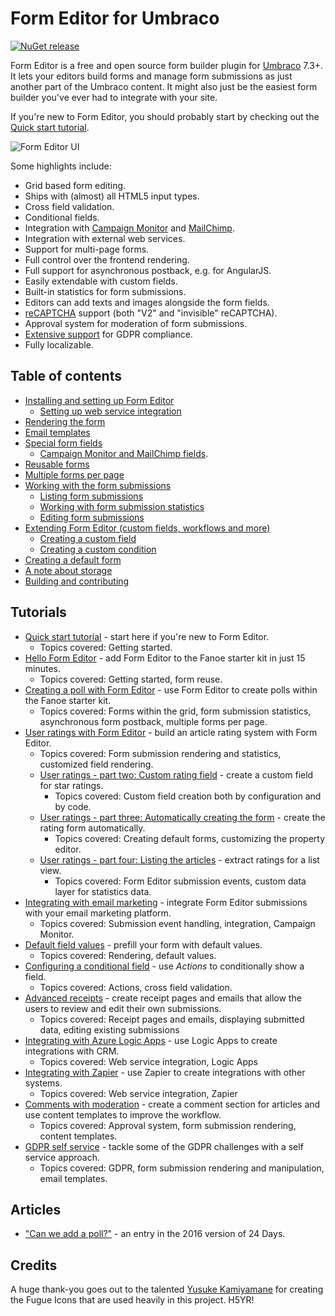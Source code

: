 # Form Editor for Umbraco

[![NuGet release](https://img.shields.io/nuget/v/FormEditor.svg)](https://www.nuget.org/packages/FormEditor) 

Form Editor is a free and open source form builder plugin for [Umbraco](http://umbraco.com/) 7.3+. It lets your editors build forms and manage form submissions as just another part of the Umbraco content. It might also just be the easiest form builder you've ever had to integrate with your site.

If you're new to Form Editor, you should probably start by checking out the [Quick start tutorial](Tutorials/QuickStart.md).

![Form Editor UI](Docs/img/form-layout.png)

Some highlights include:
* Grid based form editing.
* Ships with (almost) all HTML5 input types.
* Cross field validation.
* Conditional fields.
* Integration with [Campaign Monitor](https://www.campaignmonitor.com/) and [MailChimp](https://mailchimp.com/).
* Integration with external web services.
* Support for multi-page forms.
* Full control over the frontend rendering.
* Full support for asynchronous postback, e.g. for AngularJS.
* Easily extendable with custom fields.
* Built-in statistics for form submissions.
* Editors can add texts and images alongside the form fields.
* [reCAPTCHA](https://www.google.com/recaptcha/) support (both "V2" and "invisible" reCAPTCHA).
* Approval system for moderation of form submissions.
* [Extensive support](Docs/GDPR.md) for GDPR compliance.
* Fully localizable.

## Table of contents
* [Installing and setting up Form Editor](Docs/install.md)
   * [Setting up web service integration](Docs/install_web_service.md)
* [Rendering the form](Docs/render.md)
* [Email templates](Docs/emails.md)
* [Special form fields](Docs/fields.md)
    * [Campaign Monitor and MailChimp fields](Docs/fields_newsletter.md).
* [Reusable forms](Docs/reuse.md)
* [Multiple forms per page](Docs/multiple.md)
* [Working with the form submissions](Docs/submissions.md)
   * [Listing form submissions](Docs/submissions_list.md)
   * [Working with form submission statistics](Docs/submissions_stats.md)
   * [Editing form submissions](Docs/submissions_edit.md)
* [Extending Form Editor (custom fields, workflows and more)](Docs/extend.md)
    * [Creating a custom field](Docs/extend_field.md) 
    * [Creating a custom condition](Docs/extend_condition.md)
* [Creating a default form](Docs/initialize.md)
* [A note about storage](Docs/storage.md)
* [Building and contributing](Docs/build.md)

## Tutorials
* [Quick start tutorial](Tutorials/QuickStart.md) - start here if you're new to Form Editor.
    * Topics covered: Getting started.
* [Hello Form Editor](Tutorials/HelloFormEditor.md) - add Form Editor to the Fanoe starter kit in just 15 minutes.
    * Topics covered: Getting started, form reuse.
* [Creating a poll with Form Editor](Tutorials/Poll.md) - use Form Editor to create polls within the Fanoe starter kit.
    * Topics covered: Forms within the grid, form submission statistics, asynchronous form postback, multiple forms per page.
* [User ratings with Form Editor](Tutorials/Ratings.md) - build an article rating system with Form Editor.
    * Topics covered: Form submission rendering and statistics, customized field rendering.
    * [User ratings - part two: Custom rating field](Tutorials/RatingsPartTwo.md) - create a custom field for star ratings.
        * Topics covered: Custom field creation both by configuration and by code.
    * [User ratings - part three: Automatically creating the form](Tutorials/RatingsPartThree.md) - create the rating form automatically.
        * Topics covered: Creating default forms, customizing the property editor.
    * [User ratings - part four: Listing the articles](Tutorials/RatingsPartFour.md) - extract ratings for a list view.
        * Topics covered: Form Editor submission events, custom data layer for statistics data.
* [Integrating with email marketing](Tutorials/EmailMarketing.md) - integrate Form Editor submissions with your email marketing platform.
    * Topics covered: Submission event handling, integration, Campaign Monitor.
* [Default field values](Tutorials/DefaultValues.md) - prefill your form with default values.
    * Topics covered: Rendering, default values.
* [Configuring a conditional field](Tutorials/ConditionalField.md) - use *Actions* to conditionally show a field.
    * Topics covered: Actions, cross field validation.
* [Advanced receipts](Tutorials/Receipts.md) - create receipt pages and emails that allow the users to review and edit their own submissions.
    * Topics covered: Receipt pages and emails, displaying submitted data, editing existing submissions
* [Integrating with Azure Logic Apps](Tutorials/LogicApp.md) - use Logic Apps to create integrations with CRM.
    * Topics covered: Web service integration, Logic Apps
* [Integrating with Zapier](Tutorials/Zapier.md) - use Zapier to create integrations with other systems.
    * Topics covered: Web service integration, Zapier
* [Comments with moderation](Tutorials/Comments.md) - create a comment section for articles and use content templates to improve the workflow.
    * Topics covered: Approval system, form submission rendering, content templates.
* [GDPR self service](Tutorials/SelfService.md) - tackle some of the GDPR challenges with a self service approach.
    * Topics covered: GDPR, form submission rendering and manipulation, email templates.

## Articles
* ["Can we add a poll?"](http://24days.in/umbraco-cms/2016/polls-in-umbraco/) - an entry in the 2016 version of 24 Days.

## Credits
A huge thank-you goes out to the talented [Yusuke Kamiyamane](http://p.yusukekamiyamane.com/) for creating the Fugue Icons that are used heavily in this project. H5YR!
